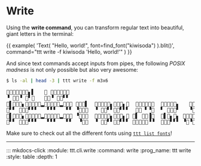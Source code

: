 # Write

Using the **write command**, you can transform regular text into beautiful, giant letters in the terminal:

{{ example(
    'Text(
        "Hello, world!",
        font=find_font("kiwisoda")
    ).blit()',
    command="ttt write -f kiwisoda 'Hello, world!'"
) }}

And since text commands accept inputs from pipes, the following _POSIX madness_ is not only possible but also very awesome:

```bash
$ ls -al | head -3 | ttt write -f m3x6
```

<pre>
𜶦𜴉𜵋𜵈𜶦𜴉𜵼▖▌   𜶛 𜵳𜴍𜵳🯦𜵦𜴺
▝ 𜴇𜺨▝ 𜴇▘𜴄   𜴈𜴀▝ 𜴇𜴀▘▘
𜵋▌𜵋𜴀𜵈▖𜵈𜶄🯦𜵋𜴀▂𜺣𜶄🯦𜵋𜴀▂𜺣𜶄🯦 𜺫𜵚𜴃▌  𜶦𜴉𜷃𜵈𜵎▖𜵋𜴀𜵏▖𜵅  𜶖𜶃𜺫𜵜𜺫𜵚  𜵧𜺨𜷃𜵈𜵏▖   𜺫𜵚  𜵳🯦𜵳🯦𜴉𜴮𜴶𜴮𜴶
𜴇▘▘ 𜴄𜴄𜺨▘▘▘   ▘▘▘   ▘▘ ▝𜴆𜴃𜴇  ▝ 𜴄𜴀▘▘𜴇𜴀▘▘▘  𜺫𜴈 ▘▝𜴆  ▘ 𜴄𜴀𜴇▘   ▝𜴆  𜴇𜴀𜴇𜴀𜴀𜴆𜺨𜴆𜺨 𜴃
𜵋▌𜵋𜴀𜵈▖𜵈𜶄🯦𜵋𜴀▂𜺣𜶄🯦𜵋𜴀▂𜺣𜶄🯦 ▝𜶦𜶖𜶃  𜶦𜴉𜷃𜵈𜵎▖𜵋𜴀𜵏▖𜵅 𜴃▌ 𜴡𜶃▐𜶊  🮂▌𜵼▖𜵎▖ 𜺫𜵚𜶖𜶘  𜶛 𜴪𜴹𜴉𜴮𜴶𜴮𜴶
𜴇▘▘ 𜴄𜴄𜺨▘▘▘   ▘▘▘   ▘▘  ▝𜺫𜴈  ▝ 𜴄𜴀▘▘𜴇𜴀▘▘▘ 𜴃𜴇𜴃𜴃𜴁▝▝  𜴆𜺨𜴇▘▘▘ ▝𜴆▝𜴁  𜴈𜴀𜴆𜺨𜴀𜴆𜺨𜴆𜺨 𜴃𜴃
</pre>

Make sure to check out all the different fonts using [`ttt list fonts`](list.md)!

---

::: mkdocs-click
    :module: ttt.cli.write
    :command: write
    :prog_name: ttt write
    :style: table
    :depth: 1